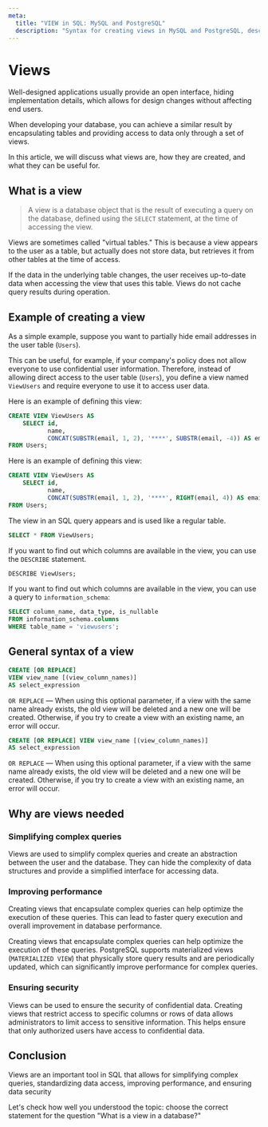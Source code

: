 ```yaml
---
meta:
  title: "VIEW in SQL: MySQL and PostgreSQL"
  description: "Syntax for creating views in MySQL and PostgreSQL, description of how views work and why they are needed."
---
```


# Views

Well-designed applications usually provide an open interface, hiding implementation details,
which allows for design changes without affecting end users.

When developing your database, you can achieve a similar result by encapsulating tables and providing
access to data only through a set of views.

In this article, we will discuss what views are, how they are created, and what they can be useful for.

## What is a view

> A view is a database object that is the result of executing a query on the database,
> defined using the `SELECT` statement, at the time of accessing the view.

Views are sometimes called "virtual tables."
This is because a view appears to the user as a table, but actually does not store data,
but retrieves it from other tables at the time of access.

If the data in the underlying table changes, the user receives up-to-date data when accessing the view
that uses this table. Views do not cache query results during operation.

## Example of creating a view

As a simple example, suppose you want to partially hide email addresses in the user table (`Users`).

<ERD databaseName="Airbnb" />

This can be useful, for example, if your company's policy does not allow everyone to use
confidential user information.
Therefore, instead of allowing direct access to the user table (`Users`), you define
a view named `ViewUsers` and require everyone
to use it to access user data.

<MySQLOnly>

Here is an example of defining this view:

```sql
CREATE VIEW ViewUsers AS
    SELECT id,
           name,
           CONCAT(SUBSTR(email, 1, 2), '****', SUBSTR(email, -4)) AS email
FROM Users;
```

</MySQLOnly>

<PostgreSQLOnly>

Here is an example of defining this view:

```sql
CREATE VIEW ViewUsers AS
    SELECT id,
           name,
           CONCAT(SUBSTR(email, 1, 2), '****', RIGHT(email, 4)) AS email
FROM Users;
```

</PostgreSQLOnly>

The view in an SQL query appears and is used like a regular table.

```sql
SELECT * FROM ViewUsers;
```

<MySQLOnly>

If you want to find out which columns are available in the view, you can use the `DESCRIBE` statement.

```sql
DESCRIBE ViewUsers;
```

</MySQLOnly>

<PostgreSQLOnly>

If you want to find out which columns are available in the view, you can use a query to `information_schema`:

```sql
SELECT column_name, data_type, is_nullable
FROM information_schema.columns
WHERE table_name = 'viewusers';
```

</PostgreSQLOnly>

## General syntax of a view

<MySQLOnly>

```sql
CREATE [OR REPLACE]
VIEW view_name [(view_column_names)]
AS select_expression
```

`OR REPLACE` — When using this optional parameter, if a view with the same
name already exists, the old view will be deleted and a new one will be created. Otherwise, if you try to create
a view with an existing name, an error will occur.

</MySQLOnly>

<PostgreSQLOnly>

```sql
CREATE [OR REPLACE] VIEW view_name [(view_column_names)]
AS select_expression
```

`OR REPLACE` — When using this optional parameter, if a view with the same
name already exists, the old view will be deleted and a new one will be created. Otherwise, if you try to create
a view with an existing name, an error will occur.

</PostgreSQLOnly>

## Why are views needed

### Simplifying complex queries

Views are used to simplify complex queries and create an abstraction between the user and the database.
They can hide the complexity of data structures and provide a simplified interface for accessing data.

### Improving performance

<MySQLOnly>

Creating views that encapsulate complex queries can help optimize the execution of these queries.
This can lead to faster query execution and overall improvement in database performance.

</MySQLOnly>

<PostgreSQLOnly>

Creating views that encapsulate complex queries can help optimize the execution of these queries.
PostgreSQL supports materialized views (`MATERIALIZED VIEW`) that physically store query results
and are periodically updated, which can significantly improve performance for complex queries.

</PostgreSQLOnly>

### Ensuring security

Views can be used to ensure the security of confidential data.
Creating views that restrict access to specific columns or rows of data
allows administrators to limit access to sensitive information.
This helps ensure that only authorized users have access to confidential data.

## Conclusion

Views are an important tool in SQL that allows for simplifying complex queries, standardizing data access, improving performance, and ensuring data security

Let's check how well you understood the topic: choose the correct statement for the question "What is a view in a database?"
